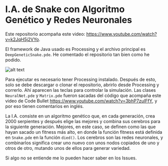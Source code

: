 # I.A. de Snake con Algoritmo Genético y Redes Neuronales

Este repositorio acompaña este video: https://www.youtube.com/watch?v=k2JqH5j2VYo. 

El framework de Java usado es Processing y el archivo principal es `DeepGeneticSnake.pde`. He comentado el repositorio tan bien como he podido.

![alt text](https://github.com/dokasov/deepGeneticSnake/blob/master/img/git.png)

Para ejecutar es necesario tener Processing instalado. Después de esto, solo se debe descargar o clonar el repositorio, abrirlo desde Processing y correrlo. Ahí aparecen las teclas para controlar la simulación. Las clases `NeuralNet.pde` y `Matrix.pde` fueron sacadas del código que acompaña este video de Code Bullet https://www.youtube.com/watch?v=3bhP7zulFfY, y por eso tienen comentarios en inglés.

La I.A. consiste en un algoritmo genético que, en cada generación, crea 2000 serpientes y después elige las mejores y combina sus cerebros para la siguiente generación. Mejores, en este caso, se definen como las que hayan sacado un fitness más alto, en donde la función fitness está definida en `Snake.pde` en la función `died()`. Los cerebros son las redes neuronales, y combinarlos significa crear uno nuevo con unos nodos copiados de uno y otros de otro, mutando unos de ellos para generar variedad.

Si algo no se entiende me lo pueden hacer saber en los Issues.
